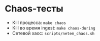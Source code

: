# Chaos-тесты

- Kill процесса: `make chaos`
- Kill во время ingest: `make chaos-during`
- Сетевой хаос: `scripts/netem_chaos.sh`
